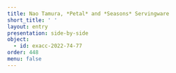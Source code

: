 ```yaml
---
title: Nao Tamura, *Petal* and *Seasons* Servingware
short_title: ' '
layout: entry
presentation: side-by-side
object:
  - id: exacc-2022-74-77
order: 448
menu: false
---
```

